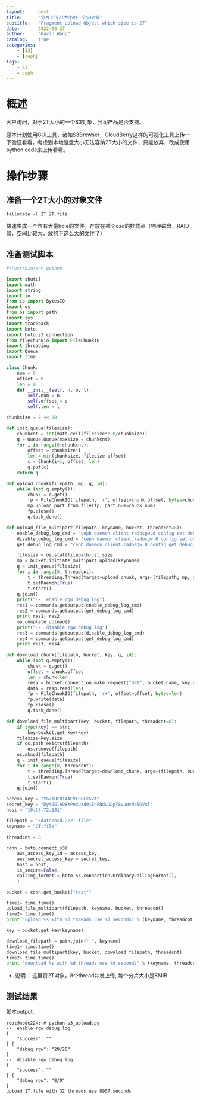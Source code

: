 ```yaml
---
layout:     post
title:      "分片上传2T大小的一个S3对象"
subtitle:   "Fragment Upload Object which size is 2T"
date:       2022-06-27
author:     "Gavin Wang"
catalog:    true
categories:
    - [S3]
    - [ceph]
tags:
    - S3
    - ceph
---
```



# 概述

客户询问，对于2T大小的一个S3对象，我司产品是否支持。

原本计划使用GUI工具，诸如S3Browser，CloudBerry这样的可视化工具上传一下验证看看，考虑到本地磁盘大小无法容纳2T大小的文件，只能放弃，改成使用python code来上传看看。



# 操作步骤

## 准备一个2T大小的对象文件

``` fallocate -l 2T 2T.file ```

快速生成一个含有大量hole的文件，存放在某个osd的挂载点（物理磁盘，RAID组，空间比较大，放的下这么大的文件了）


##  准备测试脚本


```python
#!/usr/bin/env python

import shutil
import math
import string
import io
from io import BytesIO
import os
from os import path
import sys
import traceback
import boto
import boto.s3.connection
from filechunkio import FileChunkIO
import threading
import Queue
import time

class Chunk:
    num = 0
    offset = 0
    len = 0
    def __init__(self, n, o, l):  
        self.num = n
        self.offset = o
        self.len = l

chunksize = 8 << 20

def init_queue(filesize):
    chunkcnt = int(math.ceil(filesize*1.0/chunksize))
    q = Queue.Queue(maxsize = chunkcnt)
    for i in range(0,chunkcnt):
        offset = chunksize*i
        len = min(chunksize, filesize-offset)
        c = Chunk(i+1, offset, len)
        q.put(c)
    return q

def upload_chunk(filepath, mp, q, id):
    while (not q.empty()):
        chunk = q.get()
        fp = FileChunkIO(filepath, 'r', offset=chunk.offset, bytes=chunk.len)
        mp.upload_part_from_file(fp, part_num=chunk.num)
        fp.close()
        q.task_done()

def upload_file_multipart(filepath, keyname, bucket, threadcnt=8):
    enable_debug_log_cmd = "ceph daemon client.radosgw.0 config set debug_rgw 20/20"
    disable_debug_log_cmd = "ceph daemon client.radosgw.0 config set debug_rgw 0/0"
    get_debug_log_cmd = "ceph daemon client.radosgw.0 config get debug_rgw"

    filesize = os.stat(filepath).st_size
    mp = bucket.initiate_multipart_upload(keyname)
    q = init_queue(filesize)
    for i in range(0, threadcnt):
        t = threading.Thread(target=upload_chunk, args=(filepath, mp, q, i))
        t.setDaemon(True)
        t.start()
    q.join()
    print("--  enable rgw debug log")
    res1 = commands.getoutput(enable_debug_log_cmd)
    res2 = commands.getoutput(get_debug_log_cmd)
    print res1, res2
    mp.complete_upload()
    print("--  disable rgw debug log")
    res3 = commands.getoutput(disable_debug_log_cmd)
    res4 = commands.getoutput(get_debug_log_cmd)
    print res3, res4

def download_chunk(filepath, bucket, key, q, id):
    while (not q.empty()):
        chunk = q.get()
        offset = chunk.offset
        len = chunk.len
        resp = bucket.connection.make_request("GET", bucket.name, key.name, headers={"Range":"bytes=%d-%d" % (offset, offset+len)})
        data = resp.read(len)
        fp = FileChunkIO(filepath, 'r+', offset=offset, bytes=len)
        fp.write(data)
        fp.close()
        q.task_done()

def download_file_multipart(key, bucket, filepath, threadcnt=8):
    if type(key) == str:
        key=bucket.get_key(key)
    filesize=key.size
    if os.path.exists(filepath):
        os.remove(filepath)
    os.mknod(filepath)
    q = init_queue(filesize)
    for i in range(0, threadcnt):
        t = threading.Thread(target=download_chunk, args=(filepath, bucket, key, q, i))
        t.setDaemon(True)
        t.start()
    q.join()

access_key = "YGZTOFN14AEVFGFCX5VA"
secret_key = "Dyt9GlnQ8XPexUzd9iEnFNdUuDpY8vuHvde5DVxl"
host = "10.16.72.161"

filepath = "/data/osd.2/2T.file"
keyname = "2T.file"

threadcnt = 8

conn = boto.connect_s3(
    aws_access_key_id = access_key,
    aws_secret_access_key = secret_key,
    host = host,
    is_secure=False,
    calling_format = boto.s3.connection.OrdinaryCallingFormat(),
    )

bucket = conn.get_bucket("test")

time1= time.time()
upload_file_multipart(filepath, keyname, bucket, threadcnt)
time2= time.time()
print "upload %s with %d threads use %d seconds" % (keyname, threadcnt, time2-time1)

key = bucket.get_key(keyname)

download_filepath = path.join(".", keyname)
time1= time.time()
download_file_multipart(key, bucket, download_filepath, threadcnt)
time2= time.time()
print "download %s with %d threads use %d seconds" % (keyname, threadcnt, time2-time1)

```

* 说明：
    这里将2T对象，8个thread并发上传, 每个分片大小是8MiB


## 测试结果

脚本output:


```shell
root@node224:~# python s3_upload.py            
--  enable rgw debug log                       
{                                              
    "success": ""                              
} {                                            
    "debug_rgw": "20/20"                       
}                                              
--  disable rgw debug log                      
{                                              
    "success": ""                              
} {                                            
    "debug_rgw": "0/0"                         
}                                              
upload 1T.file with 32 threads use 8907 seconds
```

